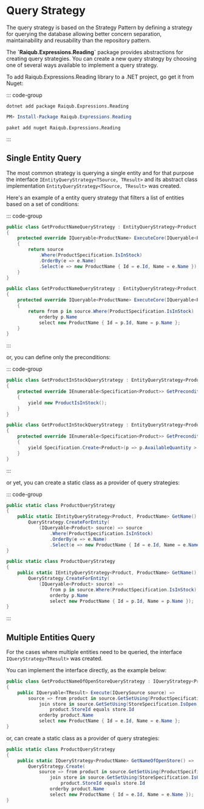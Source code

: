 # Query Strategy

The query strategy is based on the Strategy Pattern by defining a strategy for querying the database allowing better concern separation, maintainability and reusability than the repository pattern.

The **\`Raiqub.Expressions.Reading\`** package provides abstractions for creating query strategies. You can create a new query strategy by choosing one of several ways available to implement a query strategy.

To add Raiqub.Expressions.Reading library to a .NET project, go get it from Nuget:

::: code-group

```shell [.NET CLI]
dotnet add package Raiqub.Expressions.Reading
```

```powershell [Powershell]
PM> Install-Package Raiqub.Expressions.Reading
```

```shell [Paket]
paket add nuget Raiqub.Expressions.Reading
```

:::

## Single Entity Query

The most common strategy is querying a single entity and for that purpose the interface `IEntityQueryStrategy<TSource, TResult>` and its abstract class implementation `EntityQueryStrategy<TSource, TResult>` was created.

Here's an example of a entity query strategy that filters a list of entities based on a set of conditions:

::: code-group

```csharp [Method Chain]
public class GetProductNameQueryStrategy : EntityQueryStrategy<Product, ProductName>
{
    protected override IQueryable<ProductName> ExecuteCore(IQueryable<Product> source)
    {
        return source
            .Where(ProductSpecification.IsInStock)
            .OrderBy(e => e.Name)
            .Select(e => new ProductName { Id = e.Id, Name = e.Name });
    }
}
```

```csharp [Query Syntax]
public class GetProductNameQueryStrategy : EntityQueryStrategy<Product, ProductName>
{
    protected override IQueryable<ProductName> ExecuteCore(IQueryable<Product> source)
    {
        return from p in source.Where(ProductSpecification.IsInStock)
            orderby p.Name
            select new ProductName { Id = p.Id, Name = p.Name };
    }
}
```

:::

or, you can define only the preconditions:

::: code-group

```csharp [Named Specification]
public class GetProductInStockQueryStrategy : EntityQueryStrategy<Product>
{
    protected override IEnumerable<Specification<Product>> GetPreconditions()
    {
        yield new ProductIsInStock();
    }
}
```

```csharp [Anonymous Specification]
public class GetProductInStockQueryStrategy : EntityQueryStrategy<Product>
{
    protected override IEnumerable<Specification<Product>> GetPreconditions()
    {
        yield Specification.Create<Product>(p => p.AvailableQuantity > 0);
    }
}
```

:::

or yet, you can create a static class as a provider of query strategies:

::: code-group

```csharp [Method Chain]
public static class ProductQueryStrategy
{
    public static IEntityQueryStrategy<Product, ProductName> GetName() =>
        QueryStrategy.CreateForEntity(
            (IQueryable<Product> source) => source
                .Where(ProductSpecification.IsInStock)
                .OrderBy(e => e.Name)
                .Select(e => new ProductName { Id = e.Id, Name = e.Name });
}
```

```csharp [Query Syntax]
public static class ProductQueryStrategy
{
    public static IEntityQueryStrategy<Product, ProductName> GetName() =>
        QueryStrategy.CreateForEntity(
            (IQueryable<Product> source) =>
                from p in source.Where(ProductSpecification.IsInStock)
                orderby p.Name
                select new ProductName { Id = p.Id, Name = p.Name });
}
```

:::

## Multiple Entities Query

For the cases where multiple entities need to be queried, the interface `IQueryStrategy<TResult>` was created.

You can implement the interface directly, as the example below:

```csharp
public class GetProductNameOfOpenStoreQueryStrategy : IQueryStrategy<ProductName>
{
    public IQueryable<TResult> Execute(IQuerySource source) =>
        source => from product in source.GetSetUsing(ProductSpecification.IsInStock)
            join store in source.GetSetUsing(StoreSpecification.IsOpen) on
                product.StoreId equals store.Id
            orderby product.Name
            select new ProductName { Id = e.Id, Name = e.Name };
}
```

or, can create a static class as a provider of query strategies:

```csharp
public static class ProductQueryStrategy
{
    public static IQueryStrategy<ProductName> GetNameOfOpenStore() =>
        QueryStrategy.Create(
            source => from product in source.GetSetUsing(ProductSpecification.IsInStock)
                join store in source.GetSetUsing(StoreSpecification.IsOpen) on
                    product.StoreId equals store.Id
                orderby product.Name
                select new ProductName { Id = e.Id, Name = e.Name });
}
```